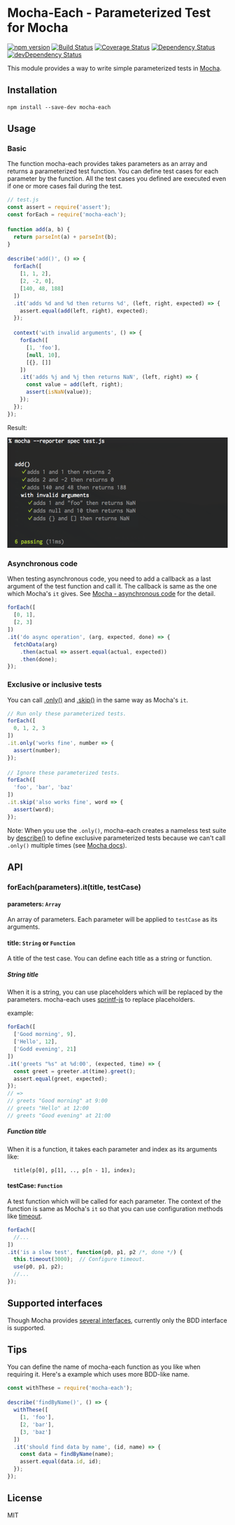 # Mocha-Each - Parameterized Test for Mocha

[![npm version](https://badge.fury.io/js/mocha-each.svg)][npm-version]
[![Build Status](https://travis-ci.org/ryym/mocha-each.svg?branch=master)][travis-ci]
[![Coverage Status](https://coveralls.io/repos/github/ryym/mocha-each/badge.svg?branch=master)][coveralls]
[![Dependency Status](https://david-dm.org/ryym/mocha-each.svg)][david]
[![devDependency Status](https://david-dm.org/ryym/mocha-each/dev-status.svg)][david-dev]

[npm-version]: https://badge.fury.io/js/mocha-each
[travis-ci]: https://travis-ci.org/ryym/mocha-each
[coveralls]: https://coveralls.io/github/ryym/mocha-each?branch=master
[david]: https://david-dm.org/ryym/mocha-each
[david-dev]: https://david-dm.org/ryym/mocha-each#info=devDependencies

This module provides a way to write simple parameterized tests in [Mocha].

[Mocha]: https://mochajs.org/

## Installation

```
npm install --save-dev mocha-each
```

## Usage

### Basic

The function mocha-each provides takes parameters as an array and returns a
parameterized test function. You can define test cases for each parameter by the function.
All the test cases you defined are executed even if one or more cases fail during the test.

```javascript
// test.js
const assert = require('assert');
const forEach = require('mocha-each');

function add(a, b) {
  return parseInt(a) + parseInt(b);
}

describe('add()', () => {
  forEach([
    [1, 1, 2],
    [2, -2, 0],
    [140, 48, 188]
  ])
  .it('adds %d and %d then returns %d', (left, right, expected) => {
    assert.equal(add(left, right), expected);
  });

  context('with invalid arguments', () => {
    forEach([
      [1, 'foo'],
      [null, 10],
      [{}, []]
    ])
    .it('adds %j and %j then returns NaN', (left, right) => {
      const value = add(left, right);
      assert(isNaN(value));
    });
  });
});
```

Result:

![Output](https://raw.githubusercontent.com/ryym/i/master/mocha-each/output.png)

### Asynchronous code

When testing asynchronous code, you need to add a callback as a last argument of
the test function and call it. The callback is same as the one which Mocha's `it` gives.
See [Mocha - asynchronous code] for the detail.

[Mocha - asynchronous code]: https://mochajs.org/#asynchronous-code

```javascript
forEach([
  [0, 1],
  [2, 3]
])
.it('do async operation', (arg, expected, done) => {
  fetchData(arg)
    .then(actual => assert.equal(actual, expected))
    .then(done);
});
```

### Exclusive or inclusive tests

You can call [.only()] and [.skip()] in the same way as Mocha's `it`.

```javascript
// Run only these parameterized tests.
forEach([
  0, 1, 2, 3
])
.it.only('works fine', number => {
  assert(number);
});

// Ignore these parameterized tests.
forEach([
  'foo', 'bar', 'baz'
])
.it.skip('also works fine', word => {
  assert(word);
});
```

Note:
When you use the `.only()`, mocha-each creates a nameless test suite by [describe()]
to define exclusive parameterized tests because we can't call `.only()` multiple times
(see [Mocha docs][.only()]).

[.only()]: http://mochajs.org/#exclusive-tests
[.skip()]: http://mochajs.org/#inclusive-tests
[describe()]: https://mochajs.org/#interfaces

## API

### forEach(parameters).it(title, testCase)

#### parameters: `Array`

An array of parameters. Each parameter will be applied to `testCase` as its arguments.

#### title: `String` or `Function`

A title of the test case. You can define each title as a string or function.

##### String title

When it is a string, you can use placeholders which will be replaced by the parameters.
mocha-each uses [sprintf-js] to replace placeholders.

[sprintf-js]: https://github.com/alexei/sprintf.js

example:

```javascript
forEach([
  ['Good morning', 9],
  ['Hello', 12],
  ['Godd evening', 21]
])
.it('greets "%s" at %d:00', (expected, time) => {
  const greet = greeter.at(time).greet();
  assert.equal(greet, expected);
});
// =>
// greets "Good morning" at 9:00
// greets "Hello" at 12:00
// greets "Good evening" at 21:00
```

##### Function title

When it is a function, it takes each parameter and index as its arguments like:

```
  title(p[0], p[1], .., p[n - 1], index);
```

#### testCase: `Function`

A test function which will be called for each parameter. The context of the function
is same as Mocha's `it` so that you can use configuration methods like [timeout].

[timeout]: https://mochajs.org/#timeouts

```javascript
forEach([
  //...
])
.it('is a slow test', function(p0, p1, p2 /*, done */) {
  this.timeout(3000);  // Configure timeout.
  use(p0, p1, p2);
  //...
});
```

## Supported interfaces

Though Mocha provides [several interfaces], currently only the BDD interface is supported.

[several interfaces]: https://mochajs.org/#interfaces

## Tips

You can define the name of mocha-each function as you like when requiring it.
Here's a example which uses more BDD-like name.

```javascript
const withThese = require('mocha-each');

describe('findByName()', () => {
  withThese([
    [1, 'foo'],
    [2, 'bar'],
    [3, 'baz']
  ])
  .it('should find data by name', (id, name) => {
    const data = findByName(name);
    assert.equal(data.id, id);
  });
});
```

## License

MIT
